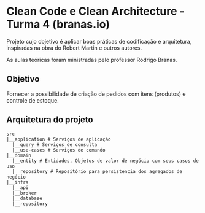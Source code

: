 # Clean Code e Clean Architecture - Turma 4 (branas.io)

Projeto cujo objetivo é aplicar boas práticas de codificação e arquitetura, inspiradas na obra do Robert Martin e outros autores.

As aulas teóricas foram ministradas pelo professor Rodrigo Branas.

## Objetivo

Fornecer a possibilidade de criação de pedidos com itens (produtos) e controle de estoque.

## Arquitetura do projeto

```shell
src
|__application # Serviços de aplicação
  |__query # Serviços de consulta
  |__use-cases # Serviços de comando
|__domain
  |__entity # Entidades, Objetos de valor de negócio com seus casos de uso
  |__repository # Repositório para persistencia dos agregados de negócio
|__infra
  |__api
  |__broker
  |__database
  |__repository
```
